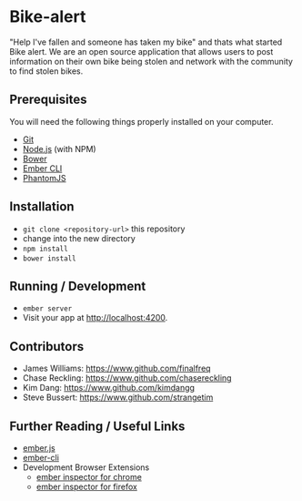 # Bike-alert

"Help I've fallen and someone has taken my bike" and thats what started Bike alert. We are an open source application that allows users to post information on their own bike being stolen and network with the community to find stolen bikes.

## Prerequisites

You will need the following things properly installed on your computer.

* [Git](http://git-scm.com/)
* [Node.js](http://nodejs.org/) (with NPM)
* [Bower](http://bower.io/)
* [Ember CLI](http://www.ember-cli.com/)
* [PhantomJS](http://phantomjs.org/)

## Installation

* `git clone <repository-url>` this repository
* change into the new directory
* `npm install`
* `bower install`

## Running / Development

* `ember server`
* Visit your app at [http://localhost:4200](http://localhost:4200).


## Contributors

* James Williams: https://www.github.com/finalfreq
* Chase Reckling: https://www.github.com/chasereckling
* Kim Dang: https://www.github.com/kimdangg
* Steve Bussert: https://www.github.com/strangetim



## Further Reading / Useful Links

* [ember.js](http://emberjs.com/)
* [ember-cli](http://www.ember-cli.com/)
* Development Browser Extensions
  * [ember inspector for chrome](https://chrome.google.com/webstore/detail/ember-inspector/bmdblncegkenkacieihfhpjfppoconhi)
  * [ember inspector for firefox](https://addons.mozilla.org/en-US/firefox/addon/ember-inspector/)
